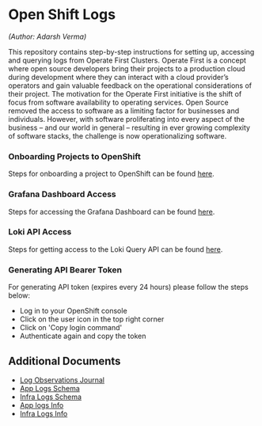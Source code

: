 # Open Shift Logs

_(Author: Adarsh Verma)_

This repository contains step-by-step instructions for setting up, accessing and querying logs from Operate First Clusters. Operate First is a concept where open source developers bring their projects to a production cloud during development where they can interact with a cloud provider’s operators and gain valuable feedback on the operational considerations of their project. The motivation for the Operate First initiative is the shift of focus from software availability to operating services. Open Source removed the access to software as a limiting factor for businesses and individuals. However, with software proliferating into every aspect of the business – and our world in general – resulting in ever growing complexity of software stacks, the challenge is now operationalizing software.

### Onboarding Projects to OpenShift

Steps for onboarding a project to OpenShift can be found [here](onboarding_project.ipynb).   

### Grafana Dashboard Access

Steps for accessing the Grafana Dashboard can be found [here](grafana_access.md).

### Loki API Access

Steps for getting access to the Loki Query API can be found [here](loki_api_access.md).

### Generating API Bearer Token

For generating API token (expires every 24 hours) please follow the steps below:   
- Log in to your OpenShift console   
- Click on the user icon in the top right corner   
- Click on 'Copy login command'    
- Authenticate again and copy the token    

## Additional Documents
- [Log Observations Journal](https://docs.google.com/document/d/1Pb0xdlxUSjIeKBK-z8UvV4CpFFLiU4pHJz5MjZUl3b8/edit?usp=sharing)   
- [App Logs Schema](https://docs.google.com/spreadsheets/d/1rc27blmGv2Q7XQ95TIE6uYV3ZH4j88I7l_0s3AI_-AA/edit?usp=sharing)   
- [Infra Logs Schema](https://docs.google.com/spreadsheets/d/1iGsMmsCIXoQgZ2wle5LATY2yW7-Vk5qRYtzQvtsT_N0/edit?usp=sharing)   
- [App logs Info](https://docs.google.com/spreadsheets/d/1vdkNt7DVggA9xC6gzvboJqgFuJvdzMJ2CeVR6T5wXsA/edit?usp=sharing)   
- [Infra Logs Info](https://docs.google.com/spreadsheets/d/1y2tYWfV2Jn52cCQ5rnY-AyHtrPl9z-qrftE2g4qAvcs/edit?usp=sharing)   